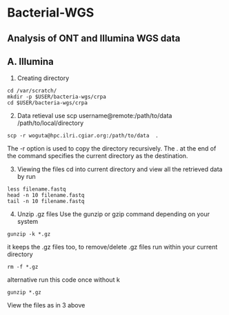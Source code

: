 # Bacterial-WGS
## Analysis of ONT and Illumina WGS data
## A. Illumina
1. Creating directory
```
cd /var/scratch/
mkdir -p $USER/bacteria-wgs/crpa
cd $USER/bacteria-wgs/crpa

```
2. Data retieval
use scp username@remote:/path/to/data /path/to/local/directory
```
scp -r woguta@hpc.ilri.cgiar.org:/path/to/data  .

```
The -r option is used to copy the directory recursively. The . at the end of the command specifies the current directory as the destination.

3. Viewing  the files
 cd into current directory and view all the retrieved data by run
 ```
less filename.fastq
head -n 10 filename.fastq
tail -n 10 filename.fastq
```
4. Unzip .gz files
Use the gunzip or gzip command depending on your system
```
gunzip -k *.gz
```
it keeps the .gz files too, to remove/delete .gz files run within your current directory 
```
rm -f *.gz
```
alternative run this code once without k
```
gunzip *.gz
```
View the files as in 3 above
